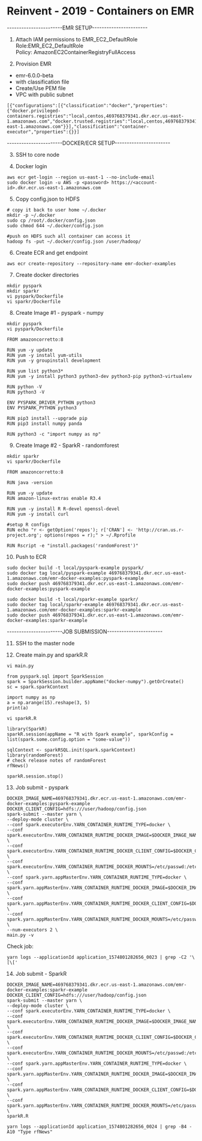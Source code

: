 # Reinvent - 2019 - Containers on EMR

-----------------------EMR SETUP-----------------------

1) Attach IAM permissions to EMR_EC2_DefaultRole  
Role:EMR_EC2_DefaultRole  
Policy: AmazonEC2ContainerRegistryFullAccess

2) Provision EMR
- emr-6.0.0-beta
- with classification file
- Create/Use PEM file
- VPC with public subnet

```
[{"configurations":[{"classification":"docker","properties":{"docker.privileged-containers.registries":"local,centos,469768379341.dkr.ecr.us-east-1.amazonaws.com","docker.trusted.registries":"local,centos,469768379341.dkr.ecr.us-east-1.amazonaws.com"}}],"classification":"container-executor","properties":{}}]
```

-----------------------DOCKER/ECR SETUP-----------------------

3) SSH to core node
	
4) Docker login
```
aws ecr get-login --region us-east-1 --no-include-email
sudo docker login -u AWS -p <password> https://<account-id>.dkr.ecr.us-east-1.amazonaws.com
```

5) Copy config.json to HDFS
```
# copy it back to user home ~/.docker
mkdir -p ~/.docker
sudo cp /root/.docker/config.json 
sudo chmod 644 ~/.docker/config.json

#push on HDFS such all container can access it
hadoop fs -put ~/.docker/config.json /user/hadoop/
```
6) Create ECR and get endpoint 
  
```
aws ecr create-repository --repository-name emr-docker-examples
```

7) Create docker directories
```
mkdir pyspark
mkdir sparkr
vi pyspark/Dockerfile
vi sparkr/Dockerfile
```

8) Create Image #1 - pyspark - numpy

```
mkdir pyspark
vi pyspark/Dockerfile
```

```
FROM amazoncorretto:8

RUN yum -y update
RUN yum -y install yum-utils
RUN yum -y groupinstall development

RUN yum list python3*
RUN yum -y install python3 python3-dev python3-pip python3-virtualenv

RUN python -V
RUN python3 -V

ENV PYSPARK_DRIVER_PYTHON python3
ENV PYSPARK_PYTHON python3

RUN pip3 install --upgrade pip
RUN pip3 install numpy panda

RUN python3 -c "import numpy as np"
```

9) Create Image #2 - SparkR - randomforest

```
mkdir sparkr
vi sparkr/Dockerfile
```

```
FROM amazoncorretto:8

RUN java -version

RUN yum -y update
RUN amazon-linux-extras enable R3.4

RUN yum -y install R R-devel openssl-devel
RUN yum -y install curl

#setup R configs
RUN echo "r <- getOption('repos'); r['CRAN'] <- 'http://cran.us.r-project.org'; options(repos = r);" > ~/.Rprofile

RUN Rscript -e "install.packages('randomForest')"
  ```

10) Push to ECR

```
sudo docker build -t local/pyspark-example pyspark/
sudo docker tag local/pyspark-example 469768379341.dkr.ecr.us-east-1.amazonaws.com/emr-docker-examples:pyspark-example
sudo docker push 469768379341.dkr.ecr.us-east-1.amazonaws.com/emr-docker-examples:pyspark-example

sudo docker build -t local/sparkr-example sparkr/
sudo docker tag local/sparkr-example 469768379341.dkr.ecr.us-east-1.amazonaws.com/emr-docker-examples:sparkr-example
sudo docker push 469768379341.dkr.ecr.us-east-1.amazonaws.com/emr-docker-examples:sparkr-example
```

-----------------------JOB SUBMISSION-----------------------

11) SSH to the master node

12) Create main.py and sparkR.R

```
vi main.py
```

```
from pyspark.sql import SparkSession
spark = SparkSession.builder.appName("docker-numpy").getOrCreate()
sc = spark.sparkContext

import numpy as np
a = np.arange(15).reshape(3, 5)
print(a)
```

```
vi sparkR.R
```

```
library(SparkR)
sparkR.session(appName = "R with Spark example", sparkConfig = list(spark.some.config.option = "some-value"))

sqlContext <- sparkRSQL.init(spark.sparkContext)
library(randomForest)
# check release notes of randomForest
rfNews()

sparkR.session.stop()
```


13) Job submit - pyspark

```
DOCKER_IMAGE_NAME=469768379341.dkr.ecr.us-east-1.amazonaws.com/emr-docker-examples:pyspark-example
DOCKER_CLIENT_CONFIG=hdfs:///user/hadoop/config.json
spark-submit --master yarn \
--deploy-mode cluster \
--conf spark.executorEnv.YARN_CONTAINER_RUNTIME_TYPE=docker \
--conf spark.executorEnv.YARN_CONTAINER_RUNTIME_DOCKER_IMAGE=$DOCKER_IMAGE_NAME \
--conf spark.executorEnv.YARN_CONTAINER_RUNTIME_DOCKER_CLIENT_CONFIG=$DOCKER_CLIENT_CONFIG \
--conf spark.executorEnv.YARN_CONTAINER_RUNTIME_DOCKER_MOUNTS=/etc/passwd:/etc/passwd:ro \
--conf spark.yarn.appMasterEnv.YARN_CONTAINER_RUNTIME_TYPE=docker \
--conf spark.yarn.appMasterEnv.YARN_CONTAINER_RUNTIME_DOCKER_IMAGE=$DOCKER_IMAGE_NAME \
--conf spark.yarn.appMasterEnv.YARN_CONTAINER_RUNTIME_DOCKER_CLIENT_CONFIG=$DOCKER_CLIENT_CONFIG \
--conf spark.yarn.appMasterEnv.YARN_CONTAINER_RUNTIME_DOCKER_MOUNTS=/etc/passwd:/etc/passwd:ro \
--num-executors 2 \
main.py -v
```

Check job:
```
yarn logs --applicationId application_1574801282656_0023 | grep -C2 '\[\['
```

14) Job submit - SparkR

```
DOCKER_IMAGE_NAME=469768379341.dkr.ecr.us-east-1.amazonaws.com/emr-docker-examples:sparkr-example
DOCKER_CLIENT_CONFIG=hdfs:///user/hadoop/config.json
spark-submit --master yarn \
--deploy-mode cluster \
--conf spark.executorEnv.YARN_CONTAINER_RUNTIME_TYPE=docker \
--conf spark.executorEnv.YARN_CONTAINER_RUNTIME_DOCKER_IMAGE=$DOCKER_IMAGE_NAME \
--conf spark.executorEnv.YARN_CONTAINER_RUNTIME_DOCKER_CLIENT_CONFIG=$DOCKER_CLIENT_CONFIG \
--conf spark.executorEnv.YARN_CONTAINER_RUNTIME_DOCKER_MOUNTS=/etc/passwd:/etc/passwd:ro \
--conf spark.yarn.appMasterEnv.YARN_CONTAINER_RUNTIME_TYPE=docker \
--conf spark.yarn.appMasterEnv.YARN_CONTAINER_RUNTIME_DOCKER_IMAGE=$DOCKER_IMAGE_NAME \
--conf spark.yarn.appMasterEnv.YARN_CONTAINER_RUNTIME_DOCKER_CLIENT_CONFIG=$DOCKER_CLIENT_CONFIG \
--conf spark.yarn.appMasterEnv.YARN_CONTAINER_RUNTIME_DOCKER_MOUNTS=/etc/passwd:/etc/passwd:ro \
sparkR.R
```
```
yarn logs --applicationId application_1574801282656_0024 | grep -B4 -A10 "Type rfNews"
```
